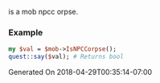 is a mob npcc orpse.
### Example

```perl
my $val = $mob->IsNPCCorpse();
quest::say($val); # Returns bool
```


Generated On 2018-04-29T00:35:14-07:00